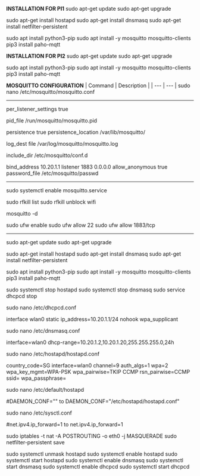 **INSTALLATION FOR PI1**
sudo apt-get update
sudo apt-get upgrade

sudo apt-get install hostapd
sudo apt-get install dnsmasq
sudo apt-get install netfilter-persistent

sudo apt install python3-pip
sudo apt install -y mosquitto mosquitto-clients
pip3 install paho-mqtt

**INSTALLATION FOR PI2**
sudo apt-get update
sudo apt-get upgrade

sudo apt install python3-pip
sudo apt install -y mosquitto mosquitto-clients
pip3 install paho-mqtt


**MOSQUITTO CONFIGURATION**
| Command | Description |
| --- | --- |
sudo nano /etc/mosquitto/mosquitto.conf

***************************************
per_listener_settings true

pid_file /run/mosquitto/mosquitto.pid

persistence true
persistence_location /var/lib/mosquitto/

log_dest file /var/log/mosquitto/mosquitto.log

include_dir /etc/mosquitto/conf.d

bind_address 10.20.1.1
listener 1883 0.0.0.0
allow_anonymous true
password_file /etc/mosquitto/passwd
***************************************

sudo systemctl enable mosquitto.service

sudo rfkill list
sudo rfkill unblock wifi

mosquitto -d

sudo ufw enable
sudo ufw allow 22
sudo ufw allow 1883/tcp

********************************************************************************************************************************************************************************************************
sudo apt-get update
sudo apt-get upgrade

sudo apt-get install hostapd
sudo apt-get install dnsmasq
sudo apt-get install netfilter-persistent

sudo apt install python3-pip
sudo apt install -y mosquitto mosquitto-clients
pip3 install paho-mqtt

sudo systemctl stop hostapd
sudo systemctl stop dnsmasq
sudo service dhcpcd stop

sudo nano /etc/dhcpcd.conf

interface wlan0
    static ip_address=10.20.1.1/24
    nohook wpa_supplicant

sudo nano /etc/dnsmasq.conf

interface=wlan0
dhcp-range=10.20.1.2,10.20.1.20,255.255.255.0,24h

sudo nano /etc/hostapd/hostapd.conf

country_code=SG
interface=wlan0
channel=9
auth_algs=1
wpa=2
wpa_key_mgmt=WPA-PSK
wpa_pairwise=TKIP CCMP
rsn_pairwise=CCMP
ssid=<SSID>
wpa_passphrase=<PASSWORD>

sudo nano /etc/default/hostapd

#DAEMON_CONF=""
to
DAEMON_CONF="/etc/hostapd/hostapd.conf"

sudo nano /etc/sysctl.conf

#net.ipv4.ip_forward=1
to
net.ipv4.ip_forward=1

sudo iptables -t nat -A  POSTROUTING -o eth0 -j MASQUERADE
sudo netfilter-persistent save

sudo systemctl unmask hostapd
sudo systemctl enable hostapd
sudo systemctl start hostapd
sudo systemctl enable dnsmasq
sudo systemctl start dnsmasq
sudo systemctl enable dhcpcd
sudo systemctl start dhcpcd

